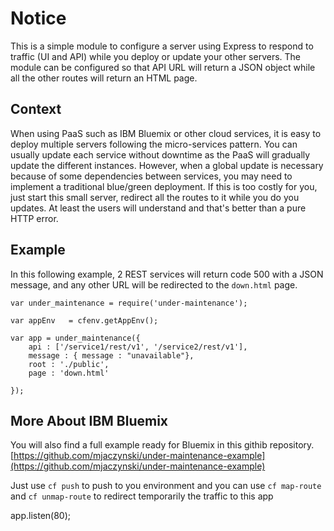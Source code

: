 # Notice

This is a simple module to configure a server using Express to respond to traffic (UI and API) while you deploy or update your other servers. The module can be configured so that API URL will return a JSON object while all the other routes will return an HTML page.

Context
-------

When using PaaS such as IBM Bluemix or other cloud services, it is easy to deploy multiple servers following the micro-services pattern. You can usually update each service without downtime as the PaaS will gradually update the different instances. However, when a global update is necessary because of some dependencies between services, you may need to implement a traditional blue/green deployment. If this is too costly for you, just start this small server, redirect all the routes to it while you do you updates. At least the users will understand and that's better than a pure HTTP error.  


Example
-------

In this following example, 2 REST services will return code 500 with a JSON message, and any other URL will be redirected to the `down.html` page.

```
var under_maintenance = require('under-maintenance');

var appEnv   = cfenv.getAppEnv();

var app = under_maintenance({	
	api : ['/service1/rest/v1', '/service2/rest/v1'],
    message : { message : "unavailable"},
    root : './public',
    page : 'down.html'
    	
});
```

More About IBM Bluemix
----------------------

You will also find a full example ready for Bluemix in this githib repository.
[https://github.com/mjaczynski/under-maintenance-example](https://github.com/mjaczynski/under-maintenance-example)

Just use `cf push` to push to you environment and you can use `cf map-route` and `cf unmap-route` to redirect temporarily the traffic to this app 




app.listen(80);
```

